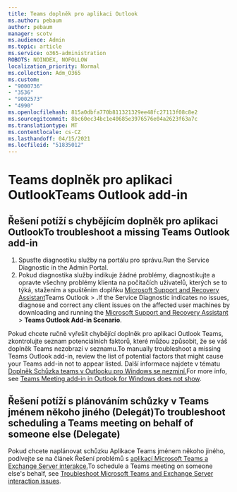 ```yaml
---
title: Teams doplněk pro aplikaci Outlook
ms.author: pebaum
author: pebaum
manager: scotv
ms.audience: Admin
ms.topic: article
ms.service: o365-administration
ROBOTS: NOINDEX, NOFOLLOW
localization_priority: Normal
ms.collection: Adm_O365
ms.custom:
- "9000736"
- "3536"
- "9002573"
- "4990"
ms.openlocfilehash: 815a0dbfa770b811321329ee48fc27113f08c8e2
ms.sourcegitcommit: 8bc60ec34bc1e40685e3976576e04a2623f63a7c
ms.translationtype: MT
ms.contentlocale: cs-CZ
ms.lasthandoff: 04/15/2021
ms.locfileid: "51835012"
---
```

# <a name="teams-outlook-add-in"></a><span data-ttu-id="36ff9-102">Teams doplněk pro aplikaci Outlook</span><span class="sxs-lookup"><span data-stu-id="36ff9-102">Teams Outlook add-in</span></span>

## <a name="to-troubleshoot-a-missing-teams-outlook-add-in"></a><span data-ttu-id="36ff9-103">Řešení potíží s chybějícím doplněk pro aplikaci Outlook</span><span class="sxs-lookup"><span data-stu-id="36ff9-103">To troubleshoot a missing Teams Outlook add-in</span></span>

1. <span data-ttu-id="36ff9-104">Spusťte diagnostiku služby na portálu pro správu.</span><span class="sxs-lookup"><span data-stu-id="36ff9-104">Run the Service Diagnostic in the Admin Portal.</span></span> 
2. <span data-ttu-id="36ff9-105">Pokud diagnostika služby indikuje žádné problémy, diagnostikujte a opravte všechny problémy klienta na počítačích uživatelů, kterých se to týká, stažením a spuštěním doplňku [Microsoft Support and Recovery Assistant](https://aka.ms/SaRA-TeamsAddInScenario)Teams Outlook  >  **.**</span><span class="sxs-lookup"><span data-stu-id="36ff9-105">If the Service Diagnostic indicates no issues, diagnose and correct any client issues on the affected user machines  by downloading and running the [Microsoft Support and Recovery Assistant](https://aka.ms/SaRA-TeamsAddInScenario) > **Teams Outlook Add-in Scenario**.</span></span>

<span data-ttu-id="36ff9-106">Pokud chcete ručně vyřešit chybějící doplněk pro aplikaci Outlook Teams, zkontrolujte seznam potenciálních faktorů, které můžou způsobit, že se váš doplněk Teams nezobrazí v seznamu.</span><span class="sxs-lookup"><span data-stu-id="36ff9-106">To manually troubleshoot a missing Teams Outlook add-in, review the list of potential factors that might cause your Teams add-in not to appear listed.</span></span> <span data-ttu-id="36ff9-107">Další informace najdete v tématu [Doplněk Schůzka teams v Outlooku pro Windows se nezminí.](https://docs.microsoft.com/microsoftteams/teams-add-in-for-outlook#teams-meeting-add-in-in-outlook-for-windows-does-not-show)</span><span class="sxs-lookup"><span data-stu-id="36ff9-107">For more info, see [Teams Meeting add-in in Outlook for Windows does not show](https://docs.microsoft.com/microsoftteams/teams-add-in-for-outlook#teams-meeting-add-in-in-outlook-for-windows-does-not-show).</span></span>

## <a name="to-troubleshoot-scheduling-a-teams-meeting-on-behalf-of-someone-else-delegate"></a><span data-ttu-id="36ff9-108">Řešení potíží s plánováním schůzky v Teams jménem někoho jiného (Delegát)</span><span class="sxs-lookup"><span data-stu-id="36ff9-108">To troubleshoot scheduling a Teams meeting on behalf of someone else (Delegate)</span></span>

<span data-ttu-id="36ff9-109">Pokud chcete naplánovat schůzku Aplikace Teams jménem někoho jiného, podívejte se na článek Řešení problémů s [aplikací Microsoft Teams a Exchange Server interakce.](https://docs.microsoft.com/microsoftteams/troubleshoot/known-issues/teams-exchange-interaction-issue)</span><span class="sxs-lookup"><span data-stu-id="36ff9-109">To schedule a Teams meeting on someone else's behalf, see [Troubleshoot Microsoft Teams and Exchange Server interaction issues](https://docs.microsoft.com/microsoftteams/troubleshoot/known-issues/teams-exchange-interaction-issue).</span></span>
